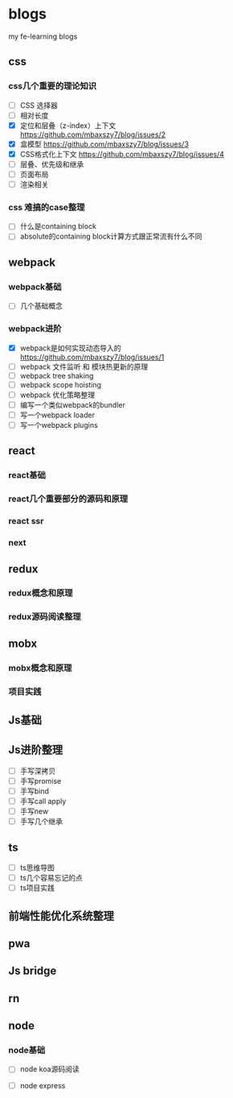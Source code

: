 # blogs
my fe-learning blogs

## css
### css几个重要的理论知识
- [ ] CSS 选择器
- [ ] 相对长度
- [x] 定位和层叠（z-index）上下文 https://github.com/mbaxszy7/blog/issues/2
- [x] 盒模型 https://github.com/mbaxszy7/blog/issues/3
- [x] CSS格式化上下文 https://github.com/mbaxszy7/blog/issues/4
- [ ] 层叠、优先级和继承
- [ ] 页面布局
- [ ] 渲染相关

### css 难搞的case整理
- [ ] 什么是containing block
- [ ] absolute的containing block计算方式跟正常流有什么不同

## webpack
### webpack基础
- [ ] 几个基础概念
### webpack进阶
- [x] webpack是如何实现动态导入的 https://github.com/mbaxszy7/blog/issues/1
- [ ] webpack 文件监听 和 模块热更新的原理
- [ ] webpack tree shaking
- [ ] webpack scope hoisting
- [ ] webpack 优化策略整理
- [ ] 编写一个类似webpack的bundler
- [ ] 写一个webpack loader
- [ ] 写一个webpack plugins

## react
### react基础
### react几个重要部分的源码和原理
### react ssr
### next

## redux
### redux概念和原理
### redux源码阅读整理

## mobx
### mobx概念和原理
### 项目实践

## Js基础

## Js进阶整理
- [ ] 手写深拷贝
- [ ] 手写promise
- [ ] 手写bind
- [ ] 手写call apply
- [ ] 手写new
- [ ] 手写几个继承

## ts
- [ ] ts思维导图
- [ ] ts几个容易忘记的点
- [ ] ts项目实践

## 前端性能优化系统整理

## pwa

## Js bridge

## rn

## node
### node基础
- [ ] node koa源码阅读
- [ ] node express







